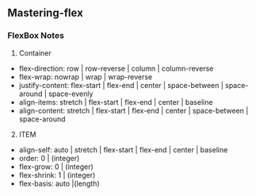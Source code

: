 ## Mastering-flex

### FlexBox Notes

1. Container

- flex-direction: row | row-reverse | column | column-reverse
- flex-wrap: nowrap | wrap | wrap-reverse
- justify-content: flex-start | flex-end | center | space-between | space-around | space-evenly
- align-items: stretch | flex-start | flex-end | center | baseline
- align-content: stretch | flex-start | flex-end | center | space-between | space-around

2. ITEM

- align-self: auto | stretch | flex-start | flex-end | center | baseline
- order: 0 | (integer)
- flex-grow: 0 | (integer)
- flex-shrink: 1 | (integer)
- flex-basis: auto |(length)
